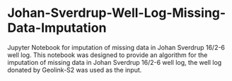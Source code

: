# Johan-Sverdrup-Well-Log-Missing-Data-Imputation
Jupyter Notebook for imputation of missing data in Johan Sverdrup 16/2-6 well log. 
This notebook was designed to provide an algorithm for the imputation of missing data in Johan Sverdrup 16/2-6 well log, the well log donated by Geolink-S2 was used as the input.
